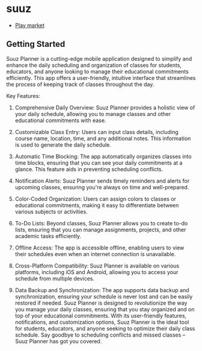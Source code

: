 # suuz

- [Play market](https://play.google.com/store/apps/details?id=com.burkhan.suuz)

## Getting Started

Suuz Planner is a cutting-edge mobile application designed to simplify and enhance the daily scheduling and organization of classes for students, educators, and anyone looking to manage their educational commitments efficiently. This app offers a user-friendly, intuitive interface that streamlines the process of keeping track of classes throughout the day.

Key Features:

1. Comprehensive Daily Overview: Suuz Planner provides a holistic view of your daily schedule, allowing you to manage classes and other educational commitments with ease.

2. Customizable Class Entry: Users can input class details, including course name, location, time, and any additional notes. This information is used to generate the daily schedule.

3. Automatic Time Blocking: The app automatically organizes classes into time blocks, ensuring that you can see your daily commitments at a glance. This feature aids in preventing scheduling conflicts.

4. Notification Alerts: Suuz Planner sends timely reminders and alerts for upcoming classes, ensuring you're always on time and well-prepared.

5. Color-Coded Organization: Users can assign colors to classes or educational commitments, making it easy to differentiate between various subjects or activities.

6. To-Do Lists: Beyond classes, Suuz Planner allows you to create to-do lists, ensuring that you can manage assignments, projects, and other academic tasks efficiently.

7. Offline Access: The app is accessible offline, enabling users to view their schedules even when an internet connection is unavailable.

8. Cross-Platform Compatibility: Suuz Planner is available on various platforms, including iOS and Android, allowing you to access your schedule from multiple devices.

9. Data Backup and Synchronization: The app supports data backup and synchronization, ensuring your schedule is never lost and can be easily restored if needed.
Suuz Planner is designed to revolutionize the way you manage your daily classes, ensuring that you stay organized and on top of your educational commitments. With its user-friendly features, notifications, and customization options, Suuz Planner is the ideal tool for students, educators, and anyone seeking to optimize their daily class schedule. Say goodbye to scheduling conflicts and missed classes – Suuz Planner has got you covered.
